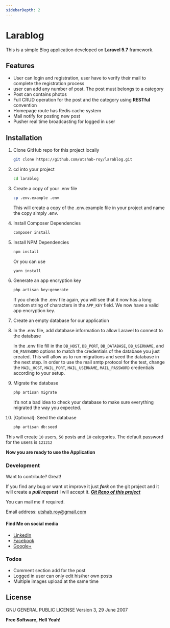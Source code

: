 ```yaml
---
sidebarDepth: 2
---
```


# Larablog

This is a simple Blog application developed on **Laravel 5.7** framework. 

## Features

  - User can login and registration, user have to verify their mail to complete the registration process
  - user can add any number of post. The post must belongs to a category
  - Post can contains photos 
  - Full CRUD operation for the post and the category using **RESTful** convention
  - Homepage route has Redis cache system
  - Mail notify for posting new post
  - Pusher real time broadcasting for logged in user


## Installation


1. Clone GitHub repo for this project locally
    ```sh
    git clone https://github.com/utshab-roy/larablog.git
    ```
2. cd into your project
    ```sh
    cd larablog
    ```
3. Create a copy of your .env file
    ```sh
    cp .env.example .env
    ```
    This will create a copy of the .env.example file in your project and name the copy simply .env.

4. Install Composer Dependencies
    ```sh
    composer install
    ```
5. Install NPM Dependencies
    ```sh
    npm install
    ```
    Or you can use
    ```sh
    yarn install
    ```

6. Generate an app encryption key
    ```sh
    php artisan key:generate
    ```
    If you check the .env file again, you will see that it now has a long random string of characters in the `APP_KEY` field. We now have a valid app encryption key.

7. Create an empty database for our application

8. In the .env file, add database information to allow Laravel to connect to the database

    In the .env file fill in the `DB_HOST`, `DB_PORT`, `DB_DATABASE`, `DB_USERNAME`, and `DB_PASSWORD` options to match the credentials of the database you just created. This will allow us to run migrations and seed the database in the next step. 
    In order to use the mail smtp protocol for the test, change the `MAIL_HOST`, `MAIL_PORT`, `MAIL_USERNAME`, `MAIL_PASSWORD` credentials according to your setup.


9. Migrate the database
    ```sh
    php artisan migrate
    ```
    It’s not a bad idea to check your database to make sure everything migrated the way you expected.

10. [Optional]: Seed the database
    ```sh
    php artisan db:seed
    ```
This will create `10` users, `50` posts and `10` categories. The default password for the users is `121212`

**Now you are ready to use the Application** 

### Development
Want to contribute? Great!

If you find any bug or want ot improve it just ***fork*** on the git project and it will create a  ***pull request*** I will accept it.
***[Git Repo of this project][gitRepo]***

You can mail me if required. 

Email address: <utshab.roy@gmail.com>

#### Find Me on social media

* [LinkedIn][linkedInLink]
* [Facebook][facebookLink]
* [Google+][googlePlusLink]

### Todos

 - Comment section add for the post
 - Logged in user can only edit his/her own posts
 - Multiple images upload at the same time

License
----

GNU GENERAL PUBLIC LICENSE Version 3, 29 June 2007


**Free Software, Hell Yeah!**

   [facebookLink]: <https://www.facebook.com/uutshab>
   [linkedInLink]: <https://www.linkedin.com/in/utshab-roy>
   [googlePlusLink]: <https://plus.google.com/u/0/+UtshabRoy>
   [gitRepo]: <https://github.com/utshab-roy/larablog>
   